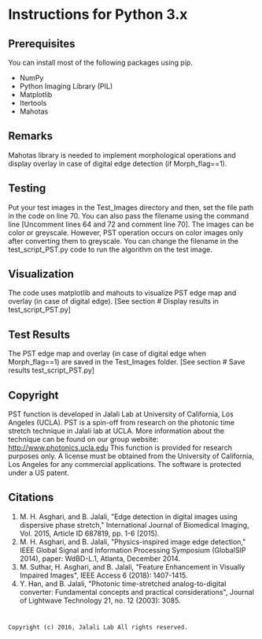 # Instructions for Python 3.x 

## Prerequisites
You can install most of the following packages using pip.
* NumPy
* Python Imaging Library (PIL)
* Matplotlib
* Itertools
* Mahotas 

## Remarks
Mahotas library is needed to implement morphological operations and display overlay in case of digital edge detection (if Morph_flag==1).

## Testing
Put your test images in the Test_Images directory and then, set the file path in the code on line 70. You can also pass the filename using the command line [Uncomment lines 64 and 72 and comment line 70].
The images can be color or greyscale. However, PST operation occurs on color images only after converting them to greyscale. You can change the filename in the test_script_PST.py code to run the algorithm on the test image. 

## Visualization
The code uses matplotlib and mahouts to visualize PST edge map and overlay (in case of digital edge). [See section # Display results in test_script_PST.py]

## Test Results
The PST edge map and overlay (in case of digital edge when Morph_flag==1) are saved in the Test_Images folder. [See section # Save results test_script_PST.py]

## Copyright
PST function is developed in Jalali Lab at University of California,  Los Angeles (UCLA).  PST is a spin-off from research on the photonic time stretch technique in Jalali lab at UCLA.  More information about the technique can be found on our group  website: http://www.photonics.ucla.edu 
This function is provided for research purposes only. A license must be  obtained from the University of California, Los Angeles for any commercial  applications. The software is protected under a US patent.


## Citations
1. M. H. Asghari, and B. Jalali, "Edge detection in digital images using dispersive phase stretch," International Journal of Biomedical Imaging, Vol. 2015, Article ID 687819, pp. 1-6 (2015).
2. M. H. Asghari, and B. Jalali, "Physics-inspired image edge detection," IEEE Global Signal and Information Processing Symposium (GlobalSIP 2014), paper: WdBD-L.1, Atlanta, December 2014.
3. M. Suthar, H. Asghari, and B. Jalali, "Feature Enhancement in Visually Impaired Images", IEEE Access 6 (2018): 1407-1415.
4. Y. Han, and B. Jalali, "Photonic time-stretched analog-to-digital converter: Fundamental concepts and practical considerations", Journal of Lightwave Technology 21, no. 12 (2003): 3085.

#
    Copyright (c) 2016, Jalali Lab All rights reserved.
